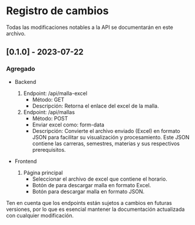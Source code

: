 # Registro de cambios

Todas las modificaciones notables a la API se documentarán en este archivo.

## [0.1.0] - 2023-07-22

### Agregado

* Backend

    1. Endpoint: /api/malla-excel
        * Método: GET
        * Descripción: Retorna el enlace del excel de la malla.
    2. Endpoint: /api/mallas
        * Método: POST
        * Enviar excel como: form-data
        * Descripción: Convierte el archivo enviado (Excel) en formato JSON para facilitar su visualización y procesamiento. Este JSON contiene las carreras, semestres, materias y sus respectivos prerequisitos.

* Frontend

    1. Página principal
        * Seleccionar el archivo de excel que contiene el horario.
        * Botón de para descargar malla en formato Excel.
        * Botón para descargar malla en formato JSON.

Ten en cuenta que los endpoints están sujetos a cambios en futuras versiones, por lo que es esencial mantener la documentación actualizada con cualquier modificación.
